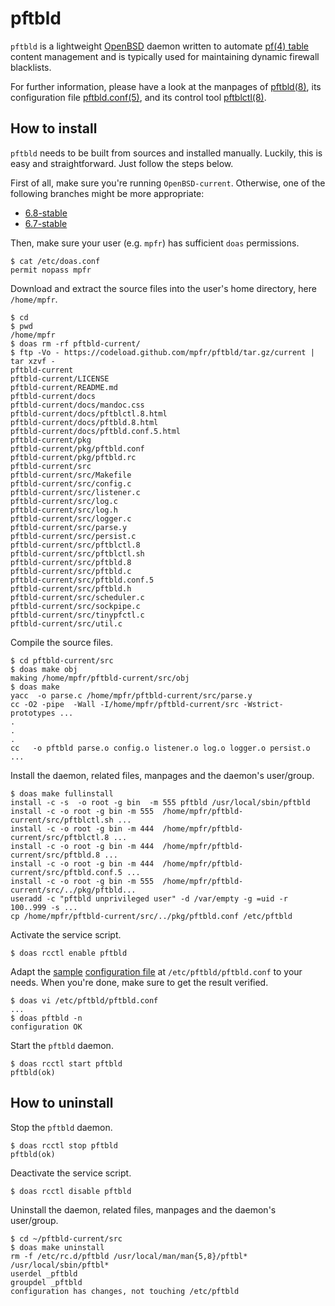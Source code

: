 # pftbld

`pftbld` is a lightweight [OpenBSD](https://www.openbsd.org) daemon written to automate [pf(4) table](http://man.openbsd.org/pf.conf#TABLES) content management and is typically used for maintaining dynamic firewall blacklists.

For further information, please have a look at the manpages of [pftbld(8)](https://mpfr.github.io/pftbld/pftbld.8.html), its configuration file [pftbld.conf(5)](https://mpfr.github.io/pftbld/pftbld.conf.5.html), and its control tool [pftblctl(8)](https://mpfr.github.io/pftbld/pftblctl.8.html).

## How to install

`pftbld` needs to be built from sources and installed manually. Luckily, this is easy and straightforward. Just follow the steps below.

First of all, make sure you're running `OpenBSD-current`. Otherwise, one of the following branches might be more appropriate:
* [6.8-stable](https://github.com/mpfr/pftbld/tree/6.8-stable)
* [6.7-stable](https://github.com/mpfr/pftbld/tree/6.7-stable)

Then, make sure your user (e.g. `mpfr`) has sufficient `doas` permissions.

```
$ cat /etc/doas.conf
permit nopass mpfr
```

Download and extract the source files into the user's home directory, here `/home/mpfr`.

```
$ cd
$ pwd
/home/mpfr
$ doas rm -rf pftbld-current/
$ ftp -Vo - https://codeload.github.com/mpfr/pftbld/tar.gz/current | tar xzvf -
pftbld-current
pftbld-current/LICENSE
pftbld-current/README.md
pftbld-current/docs
pftbld-current/docs/mandoc.css
pftbld-current/docs/pftblctl.8.html
pftbld-current/docs/pftbld.8.html
pftbld-current/docs/pftbld.conf.5.html
pftbld-current/pkg
pftbld-current/pkg/pftbld.conf
pftbld-current/pkg/pftbld.rc
pftbld-current/src
pftbld-current/src/Makefile
pftbld-current/src/config.c
pftbld-current/src/listener.c
pftbld-current/src/log.c
pftbld-current/src/log.h
pftbld-current/src/logger.c
pftbld-current/src/parse.y
pftbld-current/src/persist.c
pftbld-current/src/pftblctl.8
pftbld-current/src/pftblctl.sh
pftbld-current/src/pftbld.8
pftbld-current/src/pftbld.c
pftbld-current/src/pftbld.conf.5
pftbld-current/src/pftbld.h
pftbld-current/src/scheduler.c
pftbld-current/src/sockpipe.c
pftbld-current/src/tinypfctl.c
pftbld-current/src/util.c
```

Compile the source files.

```
$ cd pftbld-current/src
$ doas make obj
making /home/mpfr/pftbld-current/src/obj
$ doas make
yacc  -o parse.c /home/mpfr/pftbld-current/src/parse.y
cc -O2 -pipe  -Wall -I/home/mpfr/pftbld-current/src -Wstrict-prototypes ...
.
.
.
cc   -o pftbld parse.o config.o listener.o log.o logger.o persist.o ...
```

Install the daemon, related files, manpages and the daemon's user/group.

```
$ doas make fullinstall
install -c -s  -o root -g bin  -m 555 pftbld /usr/local/sbin/pftbld
install -c -o root -g bin -m 555  /home/mpfr/pftbld-current/src/pftblctl.sh ...
install -c -o root -g bin -m 444  /home/mpfr/pftbld-current/src/pftblctl.8 ...
install -c -o root -g bin -m 444  /home/mpfr/pftbld-current/src/pftbld.8 ...
install -c -o root -g bin -m 444  /home/mpfr/pftbld-current/src/pftbld.conf.5 ...
install -c -o root -g bin -m 555  /home/mpfr/pftbld-current/src/../pkg/pftbld...
useradd -c "pftbld unprivileged user" -d /var/empty -g =uid -r 100..999 -s ...
cp /home/mpfr/pftbld-current/src/../pkg/pftbld.conf /etc/pftbld
```

Activate the service script.

```
$ doas rcctl enable pftbld
```

Adapt the [sample](pkg/pftbld.conf) [configuration file](https://mpfr.github.io/pftbld/pftbld.conf.5.html) at `/etc/pftbld/pftbld.conf` to your needs. When you're done, make sure to get the result verified.

```
$ doas vi /etc/pftbld/pftbld.conf
...
$ doas pftbld -n
configuration OK
```

Start the `pftbld` daemon.

```
$ doas rcctl start pftbld
pftbld(ok)
```

## How to uninstall

Stop the `pftbld` daemon.

```
$ doas rcctl stop pftbld
pftbld(ok)
```

Deactivate the service script.

```
$ doas rcctl disable pftbld
```

Uninstall the daemon, related files, manpages and the daemon's user/group.

```
$ cd ~/pftbld-current/src
$ doas make uninstall
rm -f /etc/rc.d/pftbld /usr/local/man/man{5,8}/pftbl* /usr/local/sbin/pftbl*
userdel _pftbld
groupdel _pftbld
configuration has changes, not touching /etc/pftbld
```
